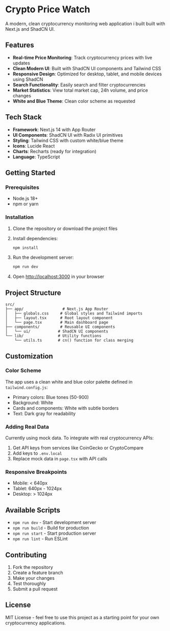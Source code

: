 # Crypto Price Watch

A modern, clean cryptocurrency monitoring web application i built built with Next.js and ShadCN UI.

## Features

- **Real-time Price Monitoring**: Track cryptocurrency prices with live updates
- **Clean Modern UI**: Built with ShadCN UI components and Tailwind CSS
- **Responsive Design**: Optimized for desktop, tablet, and mobile devices using ShadCN
- **Search Functionality**: Easily search and filter cryptocurrencies
- **Market Statistics**: View total market cap, 24h volume, and price changes
- **White and Blue Theme**: Clean color scheme as requested

## Tech Stack

- **Framework**: Next.js 14 with App Router
- **UI Components**: ShadCN UI with Radix UI primitives
- **Styling**: Tailwind CSS with custom white/blue theme
- **Icons**: Lucide React
- **Charts**: Recharts (ready for integration)
- **Language**: TypeScript

## Getting Started

### Prerequisites

- Node.js 18+
- npm or yarn

### Installation

1. Clone the repository or download the project files
2. Install dependencies:
   ```bash
   npm install
   ```

3. Run the development server:
   ```bash
   npm run dev
   ```

4. Open [http://localhost:3000](http://localhost:3000) in your browser

## Project Structure

```
src/
├── app/                 # Next.js App Router
│   ├── globals.css     # Global styles and Tailwind imports
│   ├── layout.tsx      # Root layout component
│   └── page.tsx        # Main dashboard page
├── components/         # Reusable UI components
│   └── ui/            # ShadCN UI components
└── lib/               # Utility functions
    └── utils.ts       # cn() function for class merging
```

## Customization

### Color Scheme

The app uses a clean white and blue color palette defined in `tailwind.config.js`:

- Primary colors: Blue tones (50-900)
- Background: White
- Cards and components: White with subtle borders
- Text: Dark gray for readability

### Adding Real Data

Currently using mock data. To integrate with real cryptocurrency APIs:

1. Get API keys from services like CoinGecko or CryptoCompare
2. Add keys to `.env.local`
3. Replace mock data in `page.tsx` with API calls

### Responsive Breakpoints

- Mobile: < 640px
- Tablet: 640px - 1024px
- Desktop: > 1024px

## Available Scripts

- `npm run dev` - Start development server
- `npm run build` - Build for production
- `npm run start` - Start production server
- `npm run lint` - Run ESLint

## Contributing

1. Fork the repository
2. Create a feature branch
3. Make your changes
4. Test thoroughly
5. Submit a pull request

## License

MIT License - feel free to use this project as a starting point for your own cryptocurrency applications.
